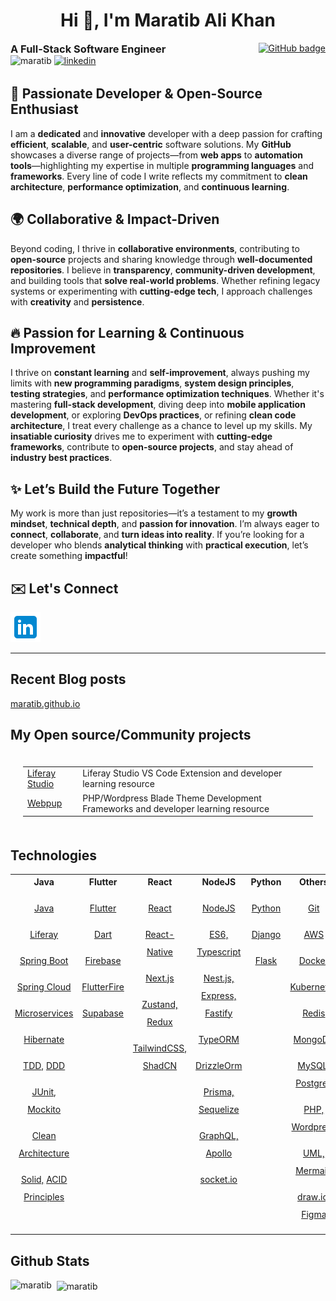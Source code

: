 <h1 align="center">
Hi 👋, I'm Maratib Ali Khan
</h1>

<p>
<h3 style="margin: 0; display: inline-block">A Full-Stack Software Engineer</h3>
<a href="https://github.com/maratib?tab=followers"  style="float: right; display: inline-block">
    <img src="https://img.shields.io/github/followers/maratib?label=Followers&logo=GitHub&style=for-the-badge" alt="GitHub badge" />
</a>

<div>
<img src="https://komarev.com/ghpvc/?username=maratib" alt="maratib" height="20" style="display: inline-block"/>
<a href="https://www.linkedin.com/in/maratibali" rel="nofollow noreferrer" style="display: inline-block">
    <img src="https://i.sstatic.net/gVE0j.png" alt="linkedin" width="20">
</a>

</div>
</p>

## 🚀 Passionate Developer & Open-Source Enthusiast

I am a **dedicated** and **innovative** developer with a deep passion for crafting **efficient**, **scalable**, and **user-centric** software solutions. My **GitHub** showcases a diverse range of projects—from **web apps** to **automation tools**—highlighting my expertise in multiple **programming languages** and **frameworks**. Every line of code I write reflects my commitment to **clean architecture**, **performance optimization**, and **continuous learning**.

## 🌍 Collaborative & Impact-Driven

Beyond coding, I thrive in **collaborative environments**, contributing to **open-source** projects and sharing knowledge through **well-documented repositories**. I believe in **transparency**, **community-driven development**, and building tools that **solve real-world problems**. Whether refining legacy systems or experimenting with **cutting-edge tech**, I approach challenges with **creativity** and **persistence**.

## 🔥 Passion for Learning & Continuous Improvement

I thrive on **constant learning** and **self-improvement**, always pushing my limits with **new programming paradigms**, **system design principles**, **testing strategies**, and **performance optimization techniques**. Whether it's mastering **full-stack development**, diving deep into **mobile application development**, or exploring **DevOps practices**, or refining **clean code architecture**, I treat every challenge as a chance to level up my skills. My **insatiable curiosity** drives me to experiment with **cutting-edge frameworks**, contribute to **open-source projects**, and stay ahead of **industry best practices**.

## ✨ Let’s Build the Future Together

My work is more than just repositories—it’s a testament to my **growth mindset**, **technical depth**, and **passion for innovation**. I’m always eager to **connect**, **collaborate**, and **turn ideas into reality**. If you’re looking for a developer who blends **analytical thinking** with **practical execution**, let’s create something **impactful**!

## ✉️ Let's Connect

[![LinkedIn](https://github.com/liferay-studio/liferay-studio.github.io/raw/main/public/linkedin-48.png "LinkedIn")](https://www.linkedin.com/in/maratibali)

---

## Recent Blog posts

[maratib.github.io](https://maratib.github.io)

## My Open source/Community projects

<table width="100%" style="width: 100%; padding: 20px">
<tr>
<td><a href="https://liferay-studio.github.io" target="_blank">Liferay Studio</a></td>
<td>Liferay Studio VS Code Extension and developer learning resource</td>
</tr>
<tr>
<td><a href="https://webpup.github.io" target="_blank">Webpup</a></td>
<td>PHP/Wordpress Blade Theme Development Frameworks and developer learning resource</td>
</tr>
</table>

## Technologies

<table width="100%" style="width: 100%;">
<tr><th align="center">Java</th><th align="center">Flutter</th><th align="center">React</th><th align="center">NodeJS</th><th align="center">Python</th><th align="center">Others</th></tr>
<tr><td valign="top" align="center" style="line-height: 2.0">

[Java](https://github.com/maratib?tab=repositories&q=java)

[Liferay](https://github.com/liferay-studio?tab=repositories)

[Spring Boot](https://github.com/maratib?tab=repositories&q=spring-boot)

[Spring Cloud](https://github.com/maratib?tab=repositories&q=spring+cloud)

[Microservices](https://github.com/maratib?tab=repositories&q=microservices)

[Hibernate](https://github.com/maratib?tab=repositories&q=hibernate)

[TDD,](https://github.com/maratib?tab=repositories&q=tdd) [DDD](https://github.com/maratib?tab=repositories&q=ddd)

[JUnit,](https://github.com/maratib?tab=repositories&q=junit) [Mockito](https://github.com/maratib?tab=repositories&q=mockito)

[Clean Architecture](https://github.com/maratib?tab=repositories&q=clean+architecture)

[Solid,](https://github.com/maratib?tab=repositories&q=solid+principles)
[ACID Principles](https://github.com/maratib?tab=repositories&q=acid)

</td><td valign="top" align="center" style="line-height: 2.0">

[Flutter](https://github.com/maratib?tab=repositories&q=flutter)

[Dart](https://github.com/maratib?tab=repositories&q=dart)

[Firebase](https://github.com/maratib?tab=repositories&q=firebase)

[FlutterFire](https://github.com/maratib?tab=repositories&q=flutterfire)

[Supabase](https://github.com/maratib?tab=repositories&q=supabase)

</td><td valign="top" align="center" style="line-height: 2.0">

[React](https://github.com/maratib?tab=repositories&q=react)

[React-Native](https://github.com/maratib?tab=repositories&q=react-native)

[Next.js](https://github.com/maratib?tab=repositories&q=nextjs)

[Zustand, ](https://github.com/maratib?tab=repositories&q=zustand) [Redux](https://github.com/maratib?tab=repositories&q=redux)

[TailwindCSS, ](https://github.com/maratib?tab=repositories&q=tailwindcss) [ShadCN](https://github.com/maratib?tab=repositories&q=shadcn)

</td><td valign="top" align="center" style="line-height: 2.0">

[NodeJS](https://github.com/maratib?tab=repositories&q=nodejs)

[ES6, ](https://github.com/maratib?tab=repositories&q=es6)
[Typescript](https://github.com/maratib?tab=repositories&q=typescript)

[Nest.js, ](https://github.com/maratib?tab=repositories&q=nestjs) [Express,](https://github.com/maratib?tab=repositories&q=express) [Fastify](https://github.com/maratib?tab=repositories&q=fastify)

[TypeORM](https://github.com/maratib?tab=repositories&q=typeorm)

[DrizzleOrm](https://github.com/maratib?tab=repositories&q=drizzle)

[Prisma, ](https://github.com/maratib?tab=repositories&q=Prisma) [Sequelize](https://github.com/maratib?tab=repositories&q=Sequelize)

[GraphQL, ](https://github.com/maratib?tab=repositories&q=graphql) [Apollo](https://github.com/maratib?tab=repositories&q=apollo)

[socket.io](https://github.com/maratib?tab=repositories&q=socket.io)

</td><td valign="top" align="center" style="line-height: 2.0">

[Python](https://github.com/maratib?tab=repositories&q=python)

[Django](https://github.com/maratib?tab=repositories&q=django)

[Flask](https://github.com/maratib?tab=repositories&q=flask)

</td><td valign="top" align="center" style="line-height: 2.0">

[Git](https://github.com/maratib?tab=repositories&q=git)

[AWS](https://github.com/maratib?tab=repositories&q=aws)

[Docker](https://github.com/maratib?tab=repositories&q=docker)

[Kubernetes](https://github.com/maratib?tab=repositories&q=kubernetes)

[Redis](https://github.com/maratib?tab=repositories&q=redis)

[MongoDB](https://github.com/maratib?tab=repositories&q=mongodb)

[MySQL, ](https://github.com/maratib?tab=repositories&q=mysql) [Postgres](https://github.com/maratib?tab=repositories&q=postgresql)

[PHP, ](https://github.com/maratib?tab=repositories&q=php) [Wordpress](https://github.com/maratib?tab=repositories&q=wordpress)

[UML, ](https://github.com/maratib?tab=repositories&q=uml) [Mermaid](https://github.com/maratib?tab=repositories&q=mermaid)

[draw.io, ](https://github.com/maratib?tab=repositories&q=draw) [Figma](https://github.com/maratib?tab=repositories&q=figma)

</td></tr>

</table>

## Github Stats

<p>
    <img align="left" src="https://github-readme-stats.vercel.app/api/top-langs/?username=maratib&layout=compact&hide=html" alt="maratib" />
</p>

<p>&nbsp;
    <img align="center" src="https://github-readme-stats.vercel.app/api?username=maratib&show_icons=true" alt="maratib" />
</p>
